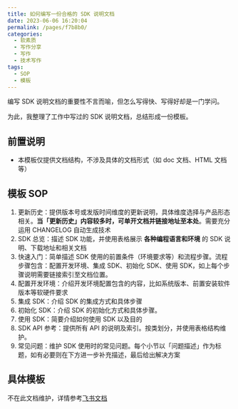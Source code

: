 ```yaml
---
title: 如何编写一份合格的 SDK 说明文档
date: 2023-06-06 16:20:04
permalink: /pages/f7b8b0/
categories: 
  - 软素质
  - 写作分享
  - 写作
  - 技术写作
tags: 
  - SOP
  - 模板
---
```


编写 SDK 说明文档的重要性不言而喻，但怎么写得快、写得好却是一门学问。

为此，我整理了工作中写过的 SDK 说明文档，总结形成一份模板。

<!-- more -->

## 前置说明

- 本模板仅提供文档结构，不涉及具体的文档形式（如 doc 文档、HTML 文档等）

## 模板 SOP

1. 更新历史：提供版本号或发版时间维度的更新说明，具体维度选择与产品形态相关。**当「更新历史」内容较多时，可单开文档并链接地址至本处**。需要充分运用 CHANGELOG 自动生成技术
2. SDK 总览：描述 SDK 功能，并使用表格展示 **各种编程语言和环境** 的 SDK 说明、下载地址和相关文档
3. 快速入门：简单描述 SDK 使用的前置条件（环境要求等）和流程步骤。流程步骤包含：配置开发环境、集成 SDK、初始化 SDK、使用 SDK，如上每个步骤说明需要链接索引至文档位置。
4. 配置开发环境：介绍开发环境配置包含的内容，比如系统版本、前置安装软件版本等软硬件要求
5. 集成 SDK：介绍 SDK 的集成方式和具体步骤
6. 初始化 SDK：介绍 SDK 的初始化方式和具体步骤。
7. 使用 SDK：简要介绍如何使用 SDK 以及目的
8. SDK API 参考：提供所有 API 的说明及索引。按类划分，并使用表格结构维护。
9. 常见问题：维护 SDK 使用时的常见问题。每个小节以「问题描述」作为标题，如有必要则在下方进一步补充描述，最后给出解决方案



## 具体模板

不在此文档维护，详情参考[飞书文档](https://www.feishu.cn/docx/LhDcda0xmoLTFRx5hqhcvBCAn4f)


